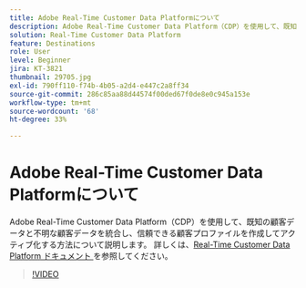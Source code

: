 ```yaml
---
title: Adobe Real-Time Customer Data Platformについて
description: Adobe Real-Time Customer Data Platform（CDP）を使用して、既知の顧客データと不明な顧客データを統合し、信頼できる顧客プロファイルを作成してアクティブ化する方法について説明します。
solution: Real-Time Customer Data Platform
feature: Destinations
role: User
level: Beginner
jira: KT-3821
thumbnail: 29705.jpg
exl-id: 790ff110-f74b-4b05-a2d4-e447c2a8ff34
source-git-commit: 286c85aa88d44574f00ded67f0de8e0c945a153e
workflow-type: tm+mt
source-wordcount: '68'
ht-degree: 33%

---
```


# Adobe Real-Time Customer Data Platformについて

Adobe Real-Time Customer Data Platform（CDP）を使用して、既知の顧客データと不明な顧客データを統合し、信頼できる顧客プロファイルを作成してアクティブ化する方法について説明します。 詳しくは、[Real-Time Customer Data Platform ドキュメント ](https://experienceleague.adobe.com/docs/experience-platform/rtcdp/overview.html?lang=ja) を参照してください。

>[!VIDEO](https://video.tv.adobe.com/v/29705?learn=on&enablevpops)
